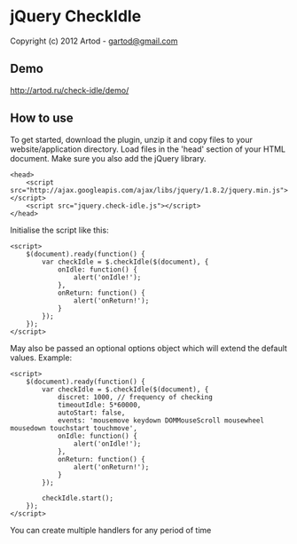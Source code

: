 jQuery CheckIdle
========

Copyright (c) 2012 Artod - gartod@gmail.com

Demo
----------

http://artod.ru/check-idle/demo/

How to use
----------

To get started, download the plugin, unzip it and copy files to your website/application directory.
Load files in the 'head' section of your HTML document. Make sure you also add the jQuery library.

    <head>
        <script src="http://ajax.googleapis.com/ajax/libs/jquery/1.8.2/jquery.min.js"></script>
        <script src="jquery.check-idle.js"></script>
    </head>

Initialise the script like this:

    <script>
        $(document).ready(function() {
			var checkIdle = $.checkIdle($(document), {
				onIdle: function() {
					alert('onIdle!');
				},
				onReturn: function() {
					alert('onReturn!');
				}
			});
        });
    </script>

May also be passed an optional options object which will extend the default values. Example:

    <script>
        $(document).ready(function() {
			var checkIdle = $.checkIdle($(document), {
				discret: 1000, // frequency of checking
				timeoutIdle: 5*60000,
				autoStart: false,
				events: 'mousemove keydown DOMMouseScroll mousewheel mousedown touchstart touchmove',
				onIdle: function() {
					alert('onIdle!');
				},
				onReturn: function() {
					alert('onReturn!');
				}
			});

			checkIdle.start();
        });
    </script>

You can create multiple handlers for any period of time
    <script>
        $(document).ready(function() {
			var checkIdle = $.checkIdle($(document));

			checkIdle.onWait(5*60000, function() {
				alert('onWait 5 minutes!');
			}).onWait(20*60000, function() {
				alert('onWait 20 minutes!');
			}).onWait(60*60000, function() {
				alert('onWait 1 hour!');
			});
        });
    </script>